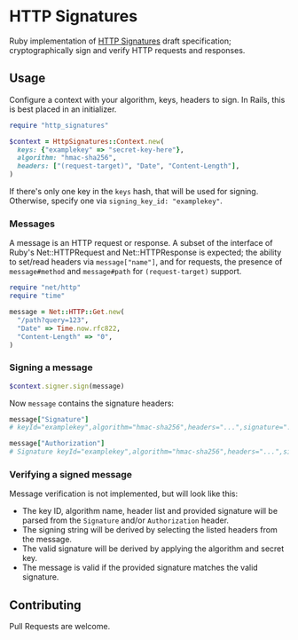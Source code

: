 # HTTP Signatures

Ruby implementation of [HTTP Signatures][draft03] draft specification;
cryptographically sign and verify HTTP requests and responses.


## Usage

Configure a context with your algorithm, keys, headers to sign. In Rails,
this is best placed in an initializer.

```rb
require "http_signatures"

$context = HttpSignatures::Context.new(
  keys: {"examplekey" => "secret-key-here"},
  algorithm: "hmac-sha256",
  headers: ["(request-target)", "Date", "Content-Length"],
)
```

If there's only one key in the `keys` hash, that will be used for signing.
Otherwise, specify one via `signing_key_id: "examplekey"`.

### Messages

A message is an HTTP request or response. A subset of the interface of
Ruby's Net::HTTPRequest and Net::HTTPResponse is expected; the ability to
set/read headers via `message["name"]`, and for requests, the presence
of `message#method` and `message#path` for `(request-target)` support.

```rb
require "net/http"
require "time"

message = Net::HTTP::Get.new(
  "/path?query=123",
  "Date" => Time.now.rfc822,
  "Content-Length" => "0",
)
```

### Signing a message

```rb
$context.signer.sign(message)
```

Now `message` contains the signature headers:

```rb
message["Signature"]
# keyId="examplekey",algorithm="hmac-sha256",headers="...",signature="..."

message["Authorization"]
# Signature keyId="examplekey",algorithm="hmac-sha256",headers="...",signature="..."
```

### Verifying a signed message

Message verification is not implemented, but will look like this:

* The key ID, algorithm name, header list and provided signature will be parsed
  from the `Signature` and/or `Authorization` header.
* The signing string will be derived by selecting the listed headers from the
  message.
* The valid signature will be derived by applying the algorithm and secret key.
* The message is valid if the provided signature matches the valid signature.


## Contributing

Pull Requests are welcome.


[draft03]: http://tools.ietf.org/html/draft-cavage-http-signatures-03
